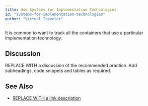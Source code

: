 ```yaml
---
title: Use Systems for Implementation Technologies
id: "systems-for-implementation-technologies"
author: "Virtual Traveler"
---
```


It is common to want to track all the containers that use a particular implementation technology. 



## Discussion 

REPLACE WITH a discussion of the recommended practice. Add subheadings, code snippets and tables as required.

## See Also

* [REPLACE WITH a link description](http://www.google.com) 
